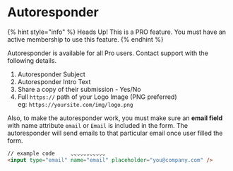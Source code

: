 # Autoresponder

{% hint style="info" %}
Heads Up! This is a PRO feature. You must have an active membership to use this feature.
{% endhint %}

Autoresponder is available for all Pro users. Contact support with the following details.&#x20;

1. Autoresponder Subject
2. Autoresponder Intro Text
3. Share a copy of their submission - Yes/No
4. Full `https://` path of your Logo Image (PNG preferred)\
   eg: `https://yoursite.com/img/logo.png`

Also, to make the autoresponder work, you must make sure an **email field** with name attribute `email` or `Email` is included in the form. The autoresponder will send emails to that particular email once user filled the form.&#x20;

```html
// example code     ⌄⌄⌄⌄⌄⌄⌄⌄⌄⌄⌄
<input type="email" name="email" placeholder="you@company.com" />
```

